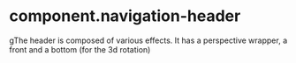 # component.navigation-header

gThe header is composed of various effects. It has a perspective wrapper, a front and a bottom (for the 3d rotation)
